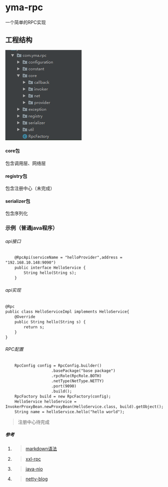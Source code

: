 # yma-rpc
一个简单的RPC实现
## 工程结构
![image](./doc/img/proj-structure.png)

#### core包
包含调用层、网络层
#### registry包
包含注册中心（未完成）
#### serializer包
包含序列化

### 示例（普通java程序）
###### api接口

````
    @RpcApi(serviceName = "helloProvider",address = "192.168.10.148:9090")
    public interface HelloService {
        String hello(String s);
    }
````
###### api实现
````
@Rpc
public class HelloServiceImpl implements HelloService{
    @Override
    public String hello(String s) {
        return s;
    }
}
````
###### RPC配置
````
    RpcConfig config = RpcConfig.builder()
                    .basePackage("base package")
                    .rpcRole(RpcRole.BOTH)
                    .netType(NetType.NETTY)
                    .port(9090)
                    .build();
    RpcFactory build = new RpcFactory(config);
    HelloService helloService = InvokerProxyBean.newProxyBean(HelloService.class, build).getObject();
    String name = helloService.hello("hello world");
````
> 注册中心待完成  

##### 参考
1. > [markdown语法](https://www.cnblogs.com/liugang-vip/p/6337580.html)
2. > [xxl-rpc](https://github.com/xuxueli/xxl-rpc.git)
3. > [java-nio](http://tutorials.jenkov.com/java-nio/index.html)
4. > [netty-blog](https://segmentfault.com/search?q=netty&type=article&relatedObjectId=1200000006726836)